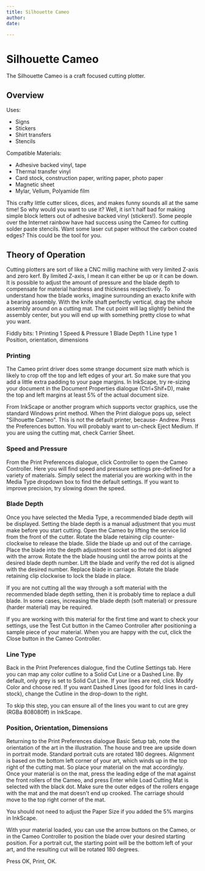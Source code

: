 ```yaml
---
title: Silhouette Cameo
author: 
date: 

---
```


# Silhouette Cameo
The Silhouette Cameo is a craft focused cutting plotter.

## Overview
Uses:
* Signs
* Stickers
* Shirt transfers
* Stencils

Compatible Materials:
* Adhesive backed vinyl, tape
* Thermal transfer vinyl
* Card stock, construction paper, writing paper, photo paper
* Magnetic sheet
* Mylar, Vellum, Polyamide film

This crafty little cutter slices, dices, and makes funny sounds all at the same time!  So why would you want to use it?  Well, it isn't half bad for making simple block letters out of adhesive backed vinyl (stickers!).  Some people over the Internet rainbow have had success using the Cameo for cutting solder paste stencils.  Want some laser cut paper without the carbon coated edges?  This could be the tool for you.

## Theory of Operation
Cutting plotters are sort of like a CNC millig machine with very limited Z-axis and zero kerf.  By limited Z-axis, I mean it can either be up or it can be down.  It is possible to adjust the amount of pressure and the blade depth to compensate for material hardness and thickness respectively.  To understand how the blade works, imagine surrounding an exacto knife with a bearing assembly.  With the knife shaft perfectly vertical, drag the whole assembly around on a cutting mat.  The cut point will lag slightly behind the assembly center, but you will end up with something pretty close to what you want.

Fiddly bits:
1 Printing
1 Speed & Pressure
1 Blade Depth
1 Line type
1 Position, orientation, dimensions

### Printing
The Cameo print driver does some strange document size math which is likely to crop off the top and left edges of your art.  So make sure that you add a little extra padding to your page margins.  In InkScape, try re-sizing your document in the Document Properties dialogue (Ctrl+Shif+D), make the top and left margins at least 5% of the actual document size.

From InkScape or another program which supports vector graphics, use the standard Windows print method.  When the Print dialogue pops up, select "Silhouette Cameo".  This is not the default printer, because- Andrew.  Press the Preferences button.  You will probably want to un-check Eject Medium.  If you are using the cutting mat, check Carrier Sheet.

### Speed and Pressure
From the Print Preferences dialogue, click Controller to open the Cameo Controller.  Here you will find speed and pressure settings pre-defined for a variety of materials.  Simply select the material you are working with in the Media Type dropdown box to find the default settings.  If you want to improve precision, try slowing down the speed.

### Blade Depth
Once you have selected the Media Type, a recommended blade depth will be displayed.  Setting the blade depth is a manual adjustment that you must make before you start cutting.  Open the Cameo by lifting the service lid from the front of the cutter.  Rotate the blade retaining clip counter-clockwise to release the blade.  Slide the blade up and out of the carriage.  Place the blade into the depth adjustment socket so the red dot is aligned with the arrow.  Rotate the the blade housing until the arrow points at the desired blade depth number.  Lift the blade and verify the red dot is aligned with the desired number.  Replace blade in carriage.  Rotate the blade retaining clip clockwise to lock the blade in place.

If you are not cutting all the way through a soft material with the recommended blade depth setting, then it is probably time to replace a dull blade.  In some cases, increasing the blade depth (soft material) or pressure (harder material) may be required.

If you are working with this material for the first time and want to check your settings, use the Test Cut button in the Cameo Controller after positioning a sample piece of your material.  When you are happy with the cut, click the Close button in the Cameo Controller.

### Line Type
Back in the Print Preferences dialogue, find the Cutline Settings tab.  Here you can map any color cutline to a Solid Cut Line or a Dashed Line.  By default, only grey is set to Solid Cut Line.  If your lines are red, click Modify Color and choose red.  If you want Dashed Lines (good for fold lines in card-stock), change the Cutline in the drop-down to the right.

To skip this step, you can ensure all of the lines you want to cut are grey (RGBa 808080ff) in InkScape.

### Position, Orientation, Dimensions
Returning to the Print Preferences dialogue Basic Setup tab, note the orientation of the art in the illustration.  The house and tree are upside down in portrait mode.  Standard portrait cuts are rotated 180 degrees.  Alignment is based on the bottom left corner of your art, which winds up in the top right of the cutting mat.  So place your material on the mat accordingly.  Once your material is on the mat, press the leading edge of the mat against the front rollers of the Cameo, and press Enter while Load Cutting Mat is selected with the black dot.  Make sure the outer edges of the rollers engage with the mat and the mat doesn't end up crooked.  The carriage should move to the top right corner of the mat. 

You should not need to adjust the Paper Size if you added the 5% margins in InkScape.

With your material loaded, you can use the arrow buttons on the Cameo, or in the Cameo Controller to position the blade over your desired starting position.  For a portrait cut, the starting point will be the bottom left of your art, and the resulting cut will be rotated 180 degrees.

Press OK, Print, OK.
